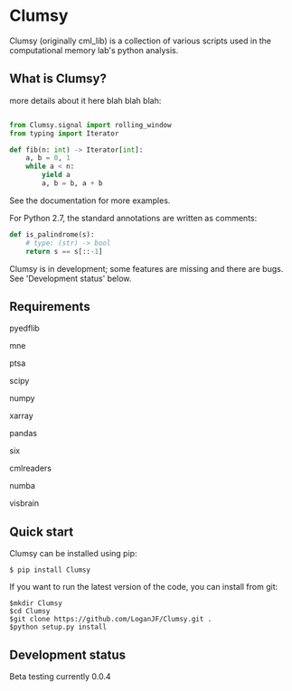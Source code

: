 # Clumsy
Clumsy (originally cml_lib) is a collection of various scripts used in the computational memory lab's python analysis.

What is Clumsy?
-------------

more details about it here blah blah blah:

```python

from Clumsy.signal import rolling_window
from typing import Iterator

def fib(n: int) -> Iterator[int]:
    a, b = 0, 1
    while a < n:
        yield a
        a, b = b, a + b
```
See the documentation for more examples.

For Python 2.7, the standard annotations are written as comments:
```python
def is_palindrome(s):
    # type: (str) -> bool
    return s == s[::-1]
```

Clumsy is in development; some features are missing and there are bugs.
See 'Development status' below.

Requirements
------------
pyedflib

mne

ptsa

scipy

numpy

xarray

pandas

six

cmlreaders

numba

visbrain


Quick start
-----------

Clumsy can be installed using pip:

    $ pip install Clumsy

If you want to run the latest version of the code, you can install from git:

    $mkdir Clumsy
    $cd Clumsy
    $git clone https://github.com/LoganJF/Clumsy.git .
    $python setup.py install


Development status
------------------
Beta testing currently 0.0.4
